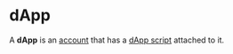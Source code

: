 # dApp

A **dApp** is an [account](/en/blockchain/account/) that has a [dApp script](/en/ride/script/script-types/dapp-script) attached to it.

